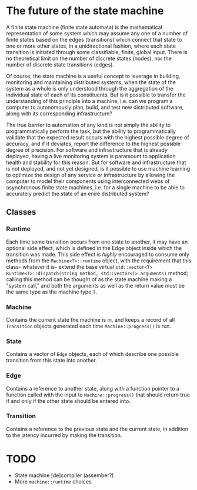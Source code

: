 # The future of the state machine

A finite state machine (finite state automata) is the mathematical representation of some system which may assume any one of a number of finite states based on the edges (transitions) which connect that state to one or more other states, in a unidirectional fashion, where each state transition is initiated through some classifiable, finite, global input. There is no theoretical limit on the number of discrete states (nodes), nor the number of discrete state transitions (edges).

Of course, the state machine is a useful concept to leverage in building, monitoring and maintaining distributed systems, when the state of the system as a whole is only understood through the aggregation of the individual state of each of its constituents. But is it possible to transfer the understanding of this principle into a machine, i.e. can we program a computer to autonomously plan, build, and test new distributed software, along with its corresponding infrastructure?

The true barrier to automation of any kind is not simply the ability to programmatically perform the task, but the ability to programmatically validate that the expected result occurs with the highest possible degree of accuracy, and if it deviates, report the difference to the highest possible degree of precision. For software and infrastructure that is already deployed, having a live monitoring system is paramount to application health and stability for this reason. But for software and infrastructure that is not deployed, and not yet designed, is it possible to use machine learning to optimize the design of any service or infrastructure by allowing the computer to model their components using interconnected webs of asynchronous finite state machines, i.e. for a single machine to be able to accurately predict the state of an enire distributed system?

## Classes

### Runtime

Each time some transition occurs from one state to another, it may have an optional side effect, which is defined in the Edge object inside which the transition was made. This side effect is *highly* encouraged to consume only methods from the `Machine<T>::runtime` object, with the requirement that this class- whatever it is- extend the base virtual `std::vector<T> Runtime<T>::dispatch(string method, std::vector<T> arguments)` method; calling this method can be thought of as the state machine making a "system call," and both the arguments as well as the return value must be the same type as the machine type `T`.

### Machine

Contains the current state the machine is in, and keeps a record of all `Transition` objects generated each time `Machine::progress()` is run.

### State

Contains a vector of `Edge` objects, each of which describe one possible transition from this state into another.

### Edge

Contains a reference to another state, along with a function pointer to a function called with the input to `Machine::progress()` that should return true if and only if the other state should be entered into.

### Transition

Contains a reference to the previous state and the current state, in addition to the latency incurred by making the transition.

# TODO
* State machine [de]compiler (assember?)
* More `machine::runtime` choices
